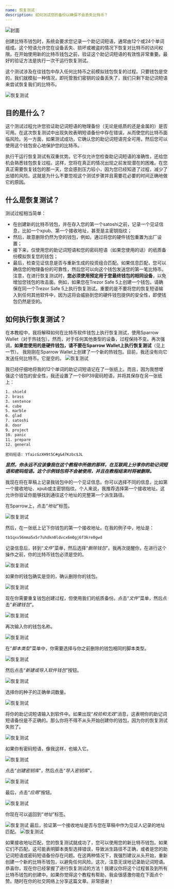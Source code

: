 ```yaml
---
name: 恢复测试
description: 如何测试您的备份以确保不会丢失比特币？
---
```

![封面](assets/cover.webp)

创建比特币钱包时，系统会要求您记录一个助记词短语，通常由12个或24个单词组成。这个短语允许您在设备丢失、损坏或被盗的情况下恢复对比特币的访问权限。在开始使用新的比特币钱包之前，验证这个助记词短语的有效性非常重要。最好的验证方法是执行一次干运行恢复测试。

这个测试涉及在往钱包中存入任何比特币之前模拟钱包恢复的过程。只要钱包是空的，我们就模拟一种情况，即托管我们密钥的设备丢失了，我们只剩下助记词短语来尝试恢复我们的比特币。

![恢复测试](assets/notext/01.webp)

## 目的是什么？

这个测试过程允许您验证助记词短语的物理备份（无论是纸质的还是金属的）是否可用。在这次恢复测试中出现失败表明短语备份中存在错误，从而使您的比特币面临风险。另一方面，如果测试成功，它确认您的助记词短语完全可用，然后您可以使用这个钱包安心地保护您的比特币。

执行干运行恢复测试有双重优势。它不仅允许您检查助记词短语的准确性，还给您机会熟悉钱包恢复过程。这样，您将在真正的情况出现之前发现潜在的困难。在您真正需要恢复钱包的那一天，您会感到压力较小，因为您已经知道了过程，减少了出错的风险。这就是为什么不要忽视这个测试步骤并且需要花必要的时间正确地做它的原因。

## 什么是恢复测试？

测试过程相当简单：
- 在创建新的比特币钱包，并在存入您的第一个satoshi之前，记录一个见证信息，比如一个xpub、第一个接收地址，甚至是主密钥指纹；
- 然后，故意删除仍然为空的钱包，例如，通过将您的硬件钱包重置为出厂设置；
- 接下来，仅使用您的助记词短语和您的密码短语（如果您使用的话）的纸质备份模拟恢复您的钱包；
- 最后，检查见证信息是否与重新生成的投资组合匹配。如果信息匹配，您可以确信您的物理备份的可靠性，然后您可以向这个钱包发送您的第一笔比特币。
注意，在进行恢复测试时，**您必须使用预定用于您最终钱包的相同设备**，以免增加您钱包的攻击面。例如，如果您在Trezor Safe 5上创建一个钱包，请确保在同一个Trezor Safe 5上执行恢复测试。重要的是不要将您的恢复短语输入到任何其他软件中，因为这将会威胁到您的硬件钱包提供的安全性，即使钱包仍然是空的。

## 如何执行恢复测试？

在本教程中，我将解释如何在比特币软件钱包上执行恢复测试，使用Sparrow Wallet（对于热钱包）。然而，对于任何其他类型的设备，过程保持不变。再次强调，**如果您使用的是硬件钱包，请不要在Sparrow Wallet上执行恢复测试**（见上一节）。
我刚刚在Sparrow Wallet上创建了一个新的热钱包。目前，我还没有向它发送任何比特币。它是空的。
![恢复测试](assets/notext/02.webp)

我已经仔细地将我的12个单词的助记词短语记在了一张纸上。而且，因为我想增强这个钱包的安全性，我还设置了一个BIP39密码短语，并将其保存在另一张纸上：

```txt
1. shield
2. brass
3. sentence
4. cube
5. marble
6. glad
7. satoshi
8. door
9. project
10. panic
11. prepare
12. general
```

```text
密码短语: YfaicGzXH9t5C#g&47Kzbc$JL
```

***显然，你永远不应该像我在这个教程中所做的那样，在互联网上分享你的助记词短语和密码短语。这个示例钱包将不会被使用，并且在教程结束时将被删除。***

我现在将在草稿上记录我钱包中的一个见证信息。你可以选择不同的信息，比如第一个接收地址、xpub或主密钥指纹。个人来说，我推荐选择第一个接收地址。这允许你验证你能够找到通往这个地址的完整第一个派生路径。

在Sparrow上，点击“*地址*”标签。

![恢复测试](assets/notext/03.webp)

然后，在一张纸上记下你钱包的第一个接收地址。在我的例子中，地址是：

```txt
tb1qxv56mma5x5r7uhdkn0ldvcx6m0gj6f3kre0gwd
```

记录信息后，转到“*文件*”菜单，然后选择“*删除钱包*”。我再次提醒你，在进行这个操作之前，你的比特币钱包必须是空的。

![恢复测试](assets/notext/04.webp)

如果你的钱包确实是空的，确认删除你的钱包。

![恢复测试](assets/notext/05.webp)

现在你需要重复钱包创建过程，但使用我们的纸质备份。点击“*文件*”菜单，然后点击“*新建钱包*”。

![恢复测试](assets/notext/06.webp)

再次输入你的钱包名称。

![恢复测试](assets/notext/07.webp)

在“*脚本类型*”菜单中，你需要选择与你之前删除的钱包相同的脚本类型。

![恢复测试](assets/notext/08.webp)

然后点击“*新建或导入软件钱包*”按钮。

![恢复测试](assets/notext/09.webp)

选择你的种子的正确单词数量。

![恢复测试](assets/notext/10.webp)

将你的助记词短语输入到软件中。如果出现“*校验和无效*”消息，这表明你的助记词短语备份是不正确的。那么你将不得不从头开始创建你的钱包，因为你的恢复测试失败了。

![恢复测试](assets/notext/11.webp)

如果你有密码短语，像我这样，也输入它。

![恢复测试](assets/notext/12.webp)

点击“*创建密钥库*”，然后点击“*导入密钥库*”。

![恢复测试](assets/notext/13.webp)

最后，点击“*应用*”按钮。

![恢复测试](assets/notext/14.webp)

你现在可以返回到“*地址*”标签。

![恢复测试](assets/notext/15.webp)
最后，验证第一个接收地址是否与您在草稿中作为见证人记录的地址匹配。
![恢复测试](assets/notext/16.webp)

如果接收地址匹配，您的恢复测试就成功了，您可以使用您的新比特币钱包。如果它们不匹配，这可能表明脚本类型选择错误，导致派生路径不正确，或者是您的助记词短语或密码短语备份存在问题。在这两种情况下，我强烈建议从头开始，重新创建一个新的比特币钱包，以避免任何风险。这次，注意无误地记录助记词短语。
恭喜你，现在你已经掌握了进行恢复测试的方法！我建议你将这个过程普及到所有比特币钱包的创建中。如果你觉得这个教程有帮助，我会很感激你能在下面点个赞。随时在你的社交网络上分享这篇文章。非常感谢！